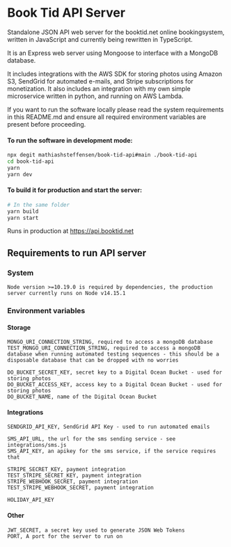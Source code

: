 # Book Tid API Server
Standalone JSON API web server for the booktid.net online bookingsystem, written in JavaScript and currently being rewritten in TypeScript.

It is an Express web server using Mongoose to interface with a MongoDB database.

It includes integrations with the AWS SDK for storing photos using Amazon S3, SendGrid for automated e-mails, and Stripe subscriptions for monetization.
It also includes an integration with my own simple microservice written in python, and running on AWS Lambda.

If you want to run the software locally please read the system requirements in this README.md and ensure all required environment variables are present before proceeding.

#### To run the software in development mode:
```bash
npx degit mathiashsteffensen/book-tid-api#main ./book-tid-api
cd book-tid-api
yarn
yarn dev
```

#### To build it for production and start the server:
```bash
# In the same folder
yarn build
yarn start
```

Runs in production at https://api.booktid.net

## Requirements to run API server

### System
    Node version >=10.19.0 is required by dependencies, the production server currently runs on Node v14.15.1

### Environment variables

#### Storage
    MONGO_URI_CONNECTION_STRING, required to access a mongoDB database
    TEST_MONGO_URI_CONNECTION_STRING, required to access a mongoDB database when running automated testing sequences - this should be a disposable database that can be dropped with no worries

    DO_BUCKET_SECRET_KEY, secret key to a Digital Ocean Bucket - used for storing photos
    DO_BUCKET_ACCESS_KEY, access key to a Digital Ocean Bucket - used for storing photos
    DO_BUCKET_NAME, name of the Digital Ocean Bucket

    

#### Integrations
    SENDGRID_API_KEY, SendGrid API Key - used to run automated emails

    SMS_API_URL, the url for the sms sending service - see integrations/sms.js
    SMS_API_KEY, an apikey for the sms service, if the service requires that

    STRIPE_SECRET_KEY, payment integration
    TEST_STRIPE_SECRET_KEY, payment integration
    STRIPE_WEBHOOK_SECRET, payment integration
    TEST_STRIPE_WEBHOOK_SECRET, payment integration

    HOLIDAY_API_KEY

#### Other
    JWT_SECRET, a secret key used to generate JSON Web Tokens
    PORT, A port for the server to run on


    

